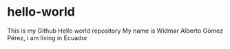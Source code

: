 # hello-world
This is my Github Hello world repository
My name is Widmar Alberto Gómez Pérez, i am living in Ecuador
